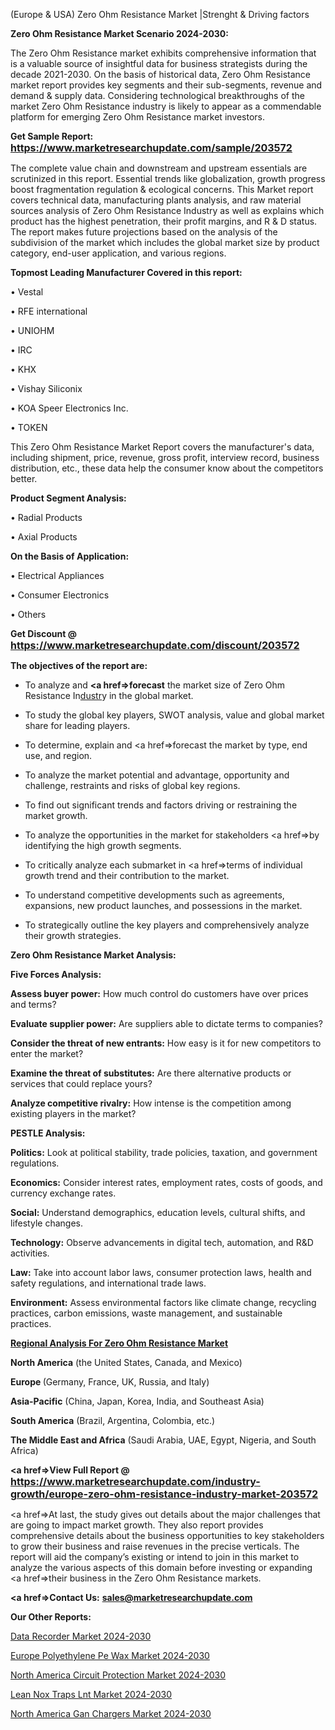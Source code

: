 (Europe & USA) Zero Ohm Resistance Market |Strenght & Driving factors

<strong>Zero Ohm Resistance Market Scenario 2024-2030:</strong>

The Zero Ohm Resistance market exhibits comprehensive information that is a valuable source of insightful data for business strategists during the decade 2021-2030. On the basis of historical data, Zero Ohm Resistance market report provides key segments and their sub-segments, revenue and demand &amp; supply data. Considering technological breakthroughs of the market Zero Ohm Resistance industry is likely to appear as a commendable platform for emerging Zero Ohm Resistance market investors.

<strong>Get Sample Report: <a href=https://www.marketresearchupdate.com/sample/203572><font size=3 color=#0000ff>https://www.marketresearchupdate.com/sample/203572</font></a></strong>

The complete value chain and downstream and upstream essentials are scrutinized in this report. Essential trends like globalization, growth progress boost fragmentation regulation &amp; ecological concerns. This Market report covers technical data, manufacturing plants analysis, and raw material sources analysis of Zero Ohm Resistance Industry as well as explains which product has the highest penetration, their profit margins, and R & D status. The report makes future projections based on the analysis of the subdivision of the market which includes the global market size by product category, end-user application, and various regions.

<strong>Topmost Leading Manufacturer Covered in this report:</strong>

• Vestal

• RFE international

• UNIOHM

• IRC

• KHX

• Vishay Siliconix

• KOA Speer Electronics Inc.

• TOKEN

This Zero Ohm Resistance Market Report covers the manufacturer's data, including shipment, price, revenue, gross profit, interview record, business distribution, etc., these data help the consumer know about the competitors better.

<strong>Product Segment Analysis: </strong>

• Radial Products

• Axial Products

<strong>On the Basis of Application:</strong>

• Electrical Appliances

• Consumer Electronics

• Others

<strong>Get Discount @ <a href=https://www.marketresearchupdate.com/discount/203572><font size=3 color=#0000ff>https://www.marketresearchupdate.com/discount/203572</font></a></strong>

<strong><b>The objectives of the report are:</b></strong>

- To analyze and <strong><a href=><strong>forecast</strong></a></strong> the market size of Zero Ohm Resistance In<a href=ASDF991299>dustr</a>y in the global market.

- To study the global key players, SWOT analysis, value and global market share for leading players.

- To determine, explain and <a href=>forecast</a> the market by type, end use, and region.

- To analyze the market potential and advantage, opportunity and challenge, restraints and risks of global key regions.

- To find out significant trends and factors driving or restraining the market growth.

- To analyze the opportunities in the market for stakeholders <a href=>by</a> identifying the high growth segments.

- To critically analyze each submarket in <a href=>terms</a> of individual growth trend and their contribution to the market.

- To understand competitive developments such as agreements, expansions, new product launches, and possessions in the market.

- To strategically outline the key players and comprehensively analyze their growth strategies.

<strong>Zero Ohm Resistance Market Analysis:</strong>

<strong>Five Forces Analysis:</strong>

<strong>Assess buyer power:</strong> How much control do customers have over prices and terms?

<strong>Evaluate supplier power:</strong> Are suppliers able to dictate terms to companies?

<strong>Consider the threat of new entrants:</strong> How easy is it for new competitors to enter the market?

<strong>Examine the threat of substitutes:</strong> Are there alternative products or services that could replace yours?

<strong>Analyze competitive rivalry:</strong> How intense is the competition among existing players in the market?

<strong>PESTLE Analysis:</strong>

<strong>Politics:</strong> Look at political stability, trade policies, taxation, and government regulations.

<strong>Economics:</strong> Consider interest rates, employment rates, costs of goods, and currency exchange rates.

<strong>Social:</strong> Understand demographics, education levels, cultural shifts, and lifestyle changes.

<strong>Technology:</strong> Observe advancements in digital tech, automation, and R&D activities.

<strong>Law:</strong> Take into account labor laws, consumer protection laws, health and safety regulations, and international trade laws.

<strong>Environment:</strong> Assess environmental factors like climate change, recycling practices, carbon emissions, waste management, and sustainable practices.

<strong><u><b>Regional Analysis For Zero Ohm Resistance Market</b></u></strong>

<strong><b>North America</b></strong> (the United States, Canada, and Mexico)

<strong><b>Europe </b></strong>(Germany, France, UK, Russia, and Italy)

<strong><b>Asia-Pacific</b></strong> (China, Japan, Korea, India, and Southeast Asia)

<strong><b>South America</b></strong> (Brazil, Argentina, Colombia, etc.)

<strong><b>The Middle East and Africa</b></strong> (Saudi Arabia, UAE, Egypt, Nigeria, and South Africa)

<strong><a href=>View Full Report</a> @ <a href=https://www.marketresearchupdate.com/industry-growth/europe-zero-ohm-resistance-industry-market-203572><font size=3 color=#0000ff>https://www.marketresearchupdate.com/industry-growth/europe-zero-ohm-resistance-industry-market-203572</font></a></strong>

<a href=>At last,</a> the study gives out details about the major challenges that are going to impact market growth. They also report provides comprehensive details about the business opportunities to key stakeholders to grow their business and raise revenues in the precise verticals. The report will aid the company’s existing or intend to join in this market to analyze the various aspects of this domain before investing or expanding <a href=>their</a> business in the Zero Ohm Resistance markets.

<strong><a href=>Contact Us:</a></strong>
<strong>sales@marketresearchupdate.com</strong>

<strong>Our Other Reports:</strong>

<a href=https://www.linkedin.com/pulse/data-recorder-market-growth-possibilities-analysis>Data Recorder Market 2024-2030</a>

<a href=https://www.linkedin.com/pulse/europe-polyethylene-pe-wax-market-size-new-industry>Europe Polyethylene Pe Wax Market 2024-2030</a>

<a href=https://www.linkedin.com/pulse/north-america-circuit-protection-market-2023-pointing>North America Circuit Protection Market 2024-2030</a>

<a href=https://www.linkedin.com/pulse/lean-nox-traps-lnt-market-2023-brief-r4ikf/>Lean Nox Traps Lnt Market 2024-2030</a>

<a href=https://www.linkedin.com/pulse/north-america-gan-chargers-market-demand-zu3jf/>North America Gan Chargers Market 2024-2030</a>

